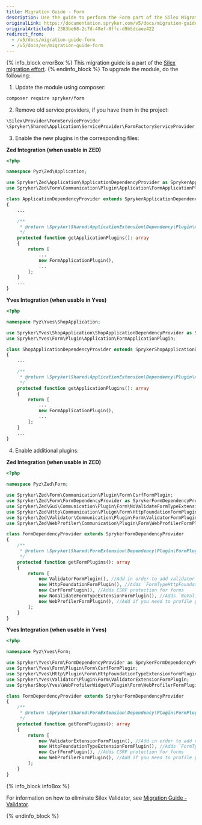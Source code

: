 ```yaml
---
title: Migration Guide - Form
description: Use the guide to perform the Form part of the Silex Migration Effort.
originalLink: https://documentation.spryker.com/v5/docs/migration-guide-form
originalArticleId: 2383be68-2c7d-48ef-8ffc-d9b5dcaee422
redirect_from:
  - /v5/docs/migration-guide-form
  - /v5/docs/en/migration-guide-form
---
```


{% info_block errorBox %} 
This migration guide is a part of the [Silex migration effort](/docs/scos/dev/migration-concepts/silex-replacement/silex-replacement.html).
{% endinfo_block %}
To upgrade the module, do the following:

1. Update the module using composer:
```bash
composer require spryker/form
```

2. Remove old service providers, if you have them in the project:
```php
\Silex\Provider\FormServiceProvider
\Spryker\Shared\Application\ServiceProvider\FormFactoryServiceProvider
```
3. Enable the new plugins in the corresponding files:

**Zed Integration (when usable in ZED)**

```php
<?php

namespace Pyz\Zed\Application;

use Spryker\Zed\Application\ApplicationDependencyProvider as SprykerApplicationDependencyProvider;
use Spryker\Zed\Form\Communication\Plugin\Application\FormApplicationPlugin;

class ApplicationDependencyProvider extends SprykerApplicationDependencyProvider
{
	...

	/**
     * @return \Spryker\Shared\ApplicationExtension\Dependency\Plugin\ApplicationPluginInterface[]
     */
    protected function getApplicationPlugins(): array
	{
		return [
			...
			new FormApplicationPlugin(),
   			...
		];
	}
	...
}
```

**Yves Integration (when usable in Yves)**

```php
<?php

namespace Pyz\Yves\ShopApplication;

use Spryker\Yves\ShopApplication\ShopApplicationDependencyProvider as SprykerShopApplicationDependencyProvider;
use Spryker\Yves\Form\Plugin\Application\FormApplicationPlugin;

class ShopApplicationDependencyProvider extends SprykerShopApplicationDependencyProvider
{
	...

	/**
     * @return \Spryker\Shared\ApplicationExtension\Dependency\Plugin\ApplicationPluginInterface[]
     */
    protected function getApplicationPlugins(): array
	{
		return [
			...
			new FormApplicationPlugin(),
   			...
		];
	}
	...
}
```

4. Enable additional plugins:

**Zed Integration (when usable in ZED)**

```php
<?php
 
namespace Pyz\Zed\Form;

use Spryker\Zed\Form\Communication\Plugin\Form\CsrfFormPlugin;
use Spryker\Zed\Form\FormDependencyProvider as SprykerFormDependencyProvider;
use Spryker\Zed\Gui\Communication\Plugin\Form\NoValidateFormTypeExtensionFormPlugin;
use Spryker\Zed\Http\Communication\Pluign\Form\HttpFoundationFormPlugin;
use Spryker\Zed\Validator\Communication\Plugin\Form\ValidatorFormPlugin;
use Spryker\Zed\WebProfiler\Communication\Plugin\Form\WebProfilerFormPlugin;

class FormDependencyProvider extends SprykerFormDependencyProvider
{
    /**
     * @return \Spryker\Shared\FormExtension\Dependency\Plugin\FormPluginInterface[]
     */
    protected function getFormPlugins(): array
    {
        return [
            new ValidatorFormPlugin(), //Add in order to add validator for forms. See migration guide for validator
            new HttpFoundationFormPlugin(), //Adds `FormTypeHttpFoundationExtension`
            new CsrfFormPlugin(), //Adds CSRF protection for forms
            new NoValidateFormTypeExtensionFormPlugin(), //Adds `NoValidateTypeExtension`
            new WebProfilerFormPlugin(), //Add if you need to profile your forms
        ];
    }
}
```

**Yves Integration (when usable in Yves)**

```php
<?php

namespace Pyz\Yves\Form;

use Spryker\Yves\Form\FormDependencyProvider as SprykerFormDependencyProvider;
use Spryker\Yves\Form\Plugin\Form\CsrfFormPlugin;
use Spryker\Yves\Http\Plugin\Form\HttpFoundationTypeExtensionFormPlugin;
use Spryker\Yves\Validator\Plugin\Form\ValidatorExtensionFormPlugin;
use SprykerShop\Yves\WebProfilerWidget\Plugin\Form\WebProfilerFormPlugin;

class FormDependencyProvider extends SprykerFormDependencyProvider
{
    /**
     * @return \Spryker\Shared\FormExtension\Dependency\Plugin\FormPluginInterface[]
     */
    protected function getFormPlugins(): array
    {
        return [
            new ValidatorExtensionFormPlugin(), //Add in order to add validator for forms. See migration guide for validator
            new HttpFoundationTypeExtensionFormPlugin(), //Adds `FormTypeHttpFoundationExtension`
            new CsrfFormPlugin(), //Adds CSRF protection for forms
            new WebProfilerFormPlugin(), //Add if you need to profile your forms
        ];
    }
}
```

{% info_block infoBox %}

For information on how to eliminate Silex Validator, see  [Migration Guide - Validator](/docs/scos/dev/module-migration-guides/{{page.version}}/migration-guide-validator.html).

{% endinfo_block %}

